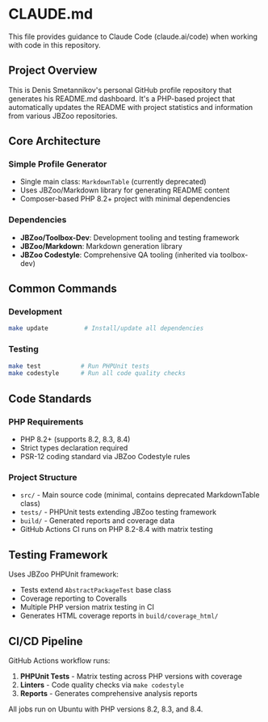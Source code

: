 # CLAUDE.md

This file provides guidance to Claude Code (claude.ai/code) when working with code in this repository.

## Project Overview

This is Denis Smetannikov's personal GitHub profile repository that generates his README.md dashboard. It's a PHP-based project that automatically updates the README with project statistics and information from various JBZoo repositories.

## Core Architecture

### Simple Profile Generator
- Single main class: `MarkdownTable` (currently deprecated)
- Uses JBZoo/Markdown library for generating README content
- Composer-based PHP 8.2+ project with minimal dependencies

### Dependencies
- **JBZoo/Toolbox-Dev**: Development tooling and testing framework
- **JBZoo/Markdown**: Markdown generation library
- **JBZoo Codestyle**: Comprehensive QA tooling (inherited via toolbox-dev)

## Common Commands

### Development
```bash
make update          # Install/update all dependencies
```

### Testing
```bash
make test           # Run PHPUnit tests
make codestyle      # Run all code quality checks
```

## Code Standards

### PHP Requirements
- PHP 8.2+ (supports 8.2, 8.3, 8.4)
- Strict types declaration required
- PSR-12 coding standard via JBZoo Codestyle rules

### Project Structure
- `src/` - Main source code (minimal, contains deprecated MarkdownTable class)
- `tests/` - PHPUnit tests extending JBZoo testing framework
- `build/` - Generated reports and coverage data
- GitHub Actions CI runs on PHP 8.2-8.4 with matrix testing

## Testing Framework

Uses JBZoo PHPUnit framework:
- Tests extend `AbstractPackageTest` base class
- Coverage reporting to Coveralls
- Multiple PHP version matrix testing in CI
- Generates HTML coverage reports in `build/coverage_html/`

## CI/CD Pipeline

GitHub Actions workflow runs:
1. **PHPUnit Tests** - Matrix testing across PHP versions with coverage
2. **Linters** - Code quality checks via `make codestyle`
3. **Reports** - Generates comprehensive analysis reports

All jobs run on Ubuntu with PHP versions 8.2, 8.3, and 8.4.

